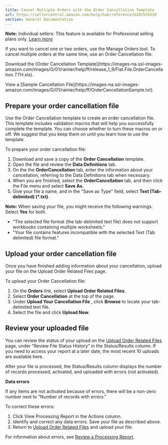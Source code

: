 ```yaml
---
title: Cancel Multiple Orders with the Order Cancellation Template
url: https://sellercentral.amazon.com/help/hub/reference/G201576510
section: General Documentation
---
```


**Note:** Individual sellers: This feature is available for Professional
selling plans only. [Learn more](/gp/help/64491)

If you want to cancel one or two orders, use the Manage Orders tool. To cancel
multiple orders at the same time, use an Order Cancellation file.

Download the [Order Cancellation Template](https://images-na.ssl-images-
amazon.com/images/G/01/rainier/help/ff/release_1_9/Flat.File.OrderCancellation._TTH_.xls).

View a [Sample Cancellation File](https://images-na.ssl-images-
amazon.com/images/G/01/rainier/help/ff/OrderCancellationSample.txt).

## Prepare your order cancellation file

Use the Order Cancellation template to create an order cancellation file. This
template includes validation macros that will help you successfully complete
the template. You can choose whether to turn these macros on or off. We
suggest that you keep them on until you learn how to use the template.

To prepare your order cancellation file:  

  1. Download and save a copy of the **Order Cancellation** template.
  2. Open the file and review the **Data Definitions** tab.
  3. On the the **OrderCancellation** tab, enter the information about your cancellation, referring to the Data Definitions tab when necessary.
  4. When you are finished, select the **OrderCancellation** tab, and then click the File menu and select **Save As.**
  5. Give your file a name, and in the "Save as Type" field, select **Text (Tab-delimited) (*.txt)**.

**Note:** When saving your file, you might receive the following warnings.
Select **Yes** for both.

  * "The selected file format (the tab-delimited text file) does not support workbooks containing multiple worksheets."
  * "Your file contains features incompatible with the selected Text (Tab delimited) file format."

## Upload your order cancellation file

Once you have finished adding information about your cancellation, upload your
file on the Upload Order Related Files page.

To upload your Order Cancellation file:  

  1. On the **Orders** link, select **Upload Order Related Files**. 
  2. Select **Order Cancellation** at the top of the page.
  3. Under **Upload Your Cancellation File** , click **Browse** to locate your tab-delimited text file.
  4. Select the file and click **Upload Now**.

## Review your uploaded file

You can review the status of your upload on the [Upload Order Related
Files](/gp/transactions/uploadOrderCancellation.html) page, under "Review File
Status History" in the Status/Results column. If you need to access your
report at a later date, the most recent 10 uploads are available here.

After your file is processed, the Status/Results column displays the number of
records processed, activated, and uploaded with errors (not activated).

**Data errors**

If any items are not activated because of errors, there will be a non-zero
number next to "Number of records with errors."

To correct these errors:  

  1. Click View Processing Report in the Actions column.
  2. Identify and correct any data errors. Save your file as described above.
  3. Return to [Upload Order Related Files](/gp/transactions/uploadOrderCancellation.html) and upload your file.

For information about errors, see [Review a Processing
Report](/gp/help/201576740).

